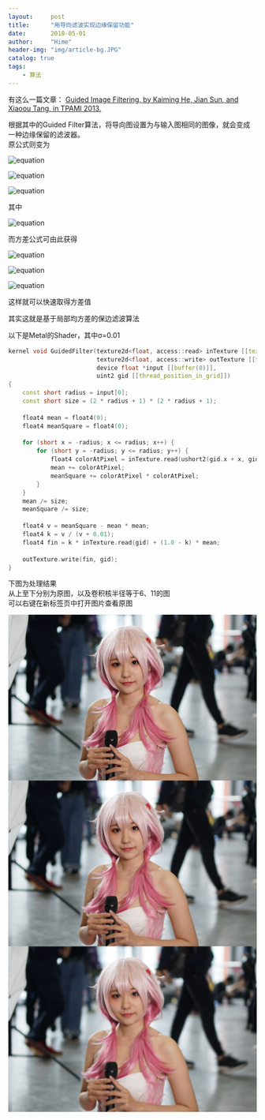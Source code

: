```yaml
---
layout:     post
title:      "用导向滤波实现边缘保留功能"
date:       2018-05-01
author:     "Hime"
header-img: "img/article-bg.JPG"
catalog: true
tags:
    - 算法
---
```


有这么一篇文章：
[Guided Image Filtering, by Kaiming He, Jian Sun, and Xiaoou Tang, in TPAMI 2013.](http://kaiminghe.com/publications/pami12guidedfilter.pdf)

根据其中的Guided Filter算法，将导向图设置为与输入图相同的图像，就会变成一种边缘保留的滤波器。  
原公式则变为

![equation](http://latex.codecogs.com/gif.latex?m_{ij}=\frac{1}{(2r+1)(2r+1)}\sum_{k=i-r}^{i+r}\sum_{l=j-r}^{j+r}x_{kl})

![equation](http://latex.codecogs.com/gif.latex?v_{ij}=\frac{1}{(2r+1)(2r+1)}\sum_{k=i-r}^{i+r}\sum_{l=j-r}^{j+r}(x_{kl}-m_{ij})^2)

![equation](http://latex.codecogs.com/gif.latex?x^\prime_{ij}=(1-k)m_{ij}+kx_{ij})

其中

![equation](http://latex.codecogs.com/gif.latex?k=\frac{v_{ij}}{v_{ij}+\sigma})

而方差公式可由此获得

![equation](http://latex.codecogs.com/gif.latex?Var(x)=\bar{x^2_i}-(\bar{x_i})^2)

![equation](http://latex.codecogs.com/gif.latex?n_{ij}=\frac{1}{(2r+1)(2r+1)}\sum_{k=i-r}^{i+r}\sum_{l=j-r}^{j+r}x_{kl}^2 )

![equation](http://latex.codecogs.com/gif.latex?v_{ij}=n_{ij}-m_{ij}^2)

这样就可以快速取得方差值

其实这就是基于局部均方差的保边滤波算法

以下是Metal的Shader，其中σ=0.01

```c++
kernel void GuidedFilter(texture2d<float, access::read> inTexture [[texture(0)]],
                         texture2d<float, access::write> outTexture [[texture(1)]],
                         device float *input [[buffer(0)]],
                         uint2 gid [[thread_position_in_grid]])
{
    const short radius = input[0];
    const short size = (2 * radius + 1) * (2 * radius + 1);
    
    float4 mean = float4(0);
    float4 meanSquare = float4(0);
    
    for (short x = -radius; x <= radius; x++) {
        for (short y = -radius; y <= radius; y++) {
            float4 colorAtPixel = inTexture.read(ushort2(gid.x + x, gid.y + y));
            mean += colorAtPixel;
            meanSquare += colorAtPixel * colorAtPixel;
        }
    }
    mean /= size;
    meanSquare /= size;
    
    float4 v = meanSquare - mean * mean;
    float4 k = v / (v + 0.01);
    float4 fin = k * inTexture.read(gid) + (1.0 - k) * mean;
    
    outTexture.write(fin, gid);
}
```

下图为处理结果  
从上至下分别为原图，以及卷积核半径等于6、11的图  
可以右键在新标签页中打开图片查看原图

![](/img/guided/guided-filter.jpg)
